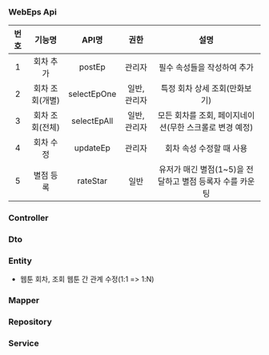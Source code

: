 ### WebEps Api
|번호|기능명|API명|권한|설명|
|:---:|:---:|:---:|:---:|:---:|
|1|회차 추가|postEp|관리자|필수 속성들을 작성하여 추가|
|2|회차 조회(개별)|selectEpOne|일반, 관리자|특정 회차 상세 조회(만화보기)|
|3|회차 조회(전체)|selectEpAll|일반, 관리자|모든 회차를 조회, 페이지네이션(무한 스크롤로 변경 예정)|
|4|회차 수정|updateEp|관리자|회차 속성 수정할 때 사용|
|5|별점 등록|rateStar|일반|유저가 매긴 별점(1~5)을 전달하고 별점 등록자 수를 카운팅|

### Controller

### Dto

### Entity
- 웹툰 회차, 조회 웹툰 간 관계 수정(1:1 => 1:N)

### Mapper

### Repository

### Service